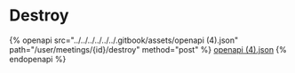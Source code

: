 # Destroy

{% openapi src="../../../../../../.gitbook/assets/openapi (4).json" path="/user/meetings/{id}/destroy" method="post" %}
[openapi (4).json](<../../../../../../.gitbook/assets/openapi (4).json>)
{% endopenapi %}
